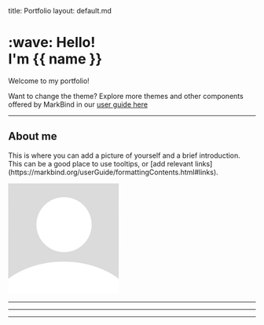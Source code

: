 <frontmatter>
  title: Portfolio
  layout: default.md
</frontmatter>

<br>

<div class="bg-dark text-white px-2 py-5 mb-4">
  <div class="container">
    <h1 class="display-5 no-index"><md>:wave:</md> Hello!<br>I'm {{ name }}</h1>
    <p class="lead">Welcome to my portfolio!</p>
  </div>
</div>

<box type="tip">
  Want to change the theme? Explore more themes and other components offered by MarkBind in our <a href="https://markbind.org/userGuide/authoringContents.html" target="_blank">user guide here</a>
</box>

---

## About me

<p>
  This is where you can add a picture of yourself and a brief introduction. This can be a good place to 
  use <tooltip content="Add more information here" placement="top">tooltips</tooltip>, or 
  <md>[add relevant links](https://markbind.org/userGuide/formattingContents.html#links)</md>.
</p>

<img src='./contents/assets/default_profile_pic.png' alt='default-profile-pic'/>

---

<include src="contents/skills.md"/>

---

<include src="contents/experience.md"/>

---

<include src="contents/projects.md"/>


